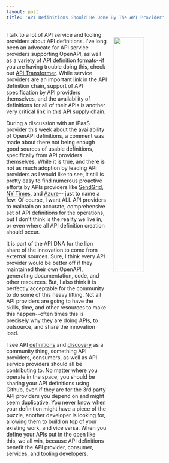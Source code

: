 ```yaml
---
layout: post
title: 'API Definitions Should Be Done By The API Provider'
---
```

<p><img style="padding: 15px;" src="https://s3.amazonaws.com/kinlane-productions/bw-icons/bw-puzzle-piece-gear.png" alt="" width="40%" align="right" /></p>
<p>I talk to a lot of API service and tooling providers about API definitions. I've long been an advocate for API service providers supporting OpenAPI, as well as a variety of API definition formats--if you are having trouble doing this, check out <a href="https://apimatic.io/transformer">API Transformer</a>. While service providers are an important link in the API definition chain, support of API specification by API providers themselves, and the availability of definitions for all of their APIs is another very critical link in this API supply chain.</p>
<p>During a discussion with an iPaaS provider this week about the availability of OpenAPI definitions, a comment was made about there not being enough good sources of usable definitions, specifically from API providers themselves. While it is true, and there is not as much adoption by leading API providers as I would like to see, it still is pretty easy to find numerous proactive efforts by APIs providers like <a href="https://github.com/sendgrid/sendgrid-oai">SendGrid</a>, <a href="https://github.com/NYTimes/public_api_specs">NY Times</a>, and <a href="https://github.com/Azure/azure-rest-api-specs">Azure</a>-- just to name a few. Of course, I want ALL API providers to maintain an accurate, comprehensive set of API definitions for the operations, but I don't think is the reality we live in, or even where all API definition creation should occur.</p>
<p>It is part of the API DNA for the lion share of the innovation to come from external sources. Sure, I think every API provider would be better off if they maintained their own OpenAPI, generating documentation, code, and other resources. But, I also think it is perfectly acceptable for the community to do some of this heavy lifting. Not all API providers are going to have the skills, time, and other resources to make this happen--often times this is precisely why they are doing APIs, to outsource, and share the innovation load.</p>
<p>I see API <a href="http://definitions.apievangelist.com">definitions</a> and <a href="http://discovery.apievangelist.com">discovery</a> as a community thing, something API providers, consumers, as well as API service providers should all be contributing to. No matter where you operate in the space, you should be sharing your API definitions using Github, even if they are for the 3rd party API providers you depend on and might seem duplicative. You never know when your definition might have a piece of the puzzle, another developer is looking for, allowing them to build on top of your existing work, and vice versa. When you define your APIs out in the open like this, we all win, because API definitions benefit the API provider, consumer, services, and tooling&nbsp;developers.</p>